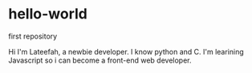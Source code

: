 # hello-world
first repository

Hi
I'm Lateefah, a newbie developer.
I know python and C. I'm learining Javascript so i can become a front-end web developer. 
